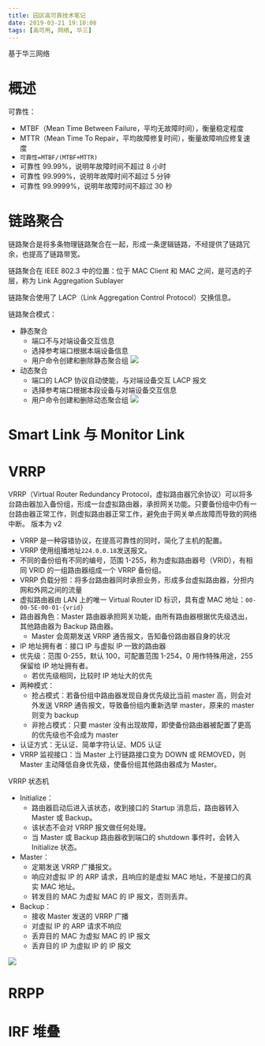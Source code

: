 ```yaml
---
title: 园区高可靠技术笔记
date: 2019-03-21 19:10:08
tags: [高可用, 网络, 华三]
---
```


基于华三网络

<!--more-->

# 概述

可靠性：

- MTBF（Mean Time Between Failure，平均无故障时间），衡量稳定程度
- MTTR（Mean Time To Repair，平均故障修复时间），衡量故障响应修复速度
- `可靠性=MTBF/(MTBF+MTTR)`
- 可靠性 99.99%，说明年故障时间不超过 8 小时
- 可靠性 99.999%，说明年故障时间不超过 5 分钟
- 可靠性 99.9999%，说明年故障时间不超过 30 秒

# 链路聚合

链路聚合是将多条物理链路聚合在一起，形成一条逻辑链路，不经提供了链路冗余，也提高了链路带宽。

链路聚合在 IEEE 802.3 中的位置：位于 MAC Client 和 MAC 之间，是可选的子层，称为 Link Aggregation Sublayer

链路聚合使用了 LACP（Link Aggregation Control Protocol）交换信息。

链路聚合模式：

- 静态聚合
  - 端口不与对端设备交互信息
  - 选择参考端口根据本端设备信息
  - 用户命令创建和删除静态聚合组
    ![](https://cdn.jsdelivr.net/gh/serchaofan/picBed/blog/202203120046620.png)
- 动态聚合
  - 端口的 LACP 协议自动使能，与对端设备交互 LACP 报文
  - 选择参考端口根据本段设备与对端设备交互信息
  - 用户命令创建和删除动态聚合组
    ![](https://cdn.jsdelivr.net/gh/serchaofan/picBed/blog/202203120046647.png)

# Smart Link 与 Monitor Link

# VRRP

VRRP（Virtual Router Redundancy Protocol，虚拟路由器冗余协议）可以将多台路由器加入备份组，形成一台虚拟路由器，承担网关功能。只要备份组中仍有一台路由器正常工作，则虚拟路由器正常工作，避免由于网关单点故障而导致的网络中断。
版本为 v2

- VRRP 是一种容错协议，在提高可靠性的同时，简化了主机的配置。
- VRRP 使用组播地址`224.0.0.18`发送报文。
- 不同的备份组有不同的编号，范围 1-255，称为虚拟路由器号（VRID），有相同 VRID 的一组路由器组成一个 VRRP 备份组。
- VRRP 负载分担：将多台路由器同时承担业务，形成多台虚拟路由器，分担内网和外网之间的流量
- 虚拟路由器由 LAN 上的唯一 Virtual Router ID 标识，具有虚 MAC 地址：`00-00-5E-00-01-{vrid}`
- 路由器角色：Master 路由器承担网关功能，由所有路由器根据优先级选出，其他路由器为 Backup 路由器。
  - Master 会周期发送 VRRP 通告报文，告知备份路由器自身的状况
- IP 地址拥有者：接口 IP 与虚拟 IP 一致的路由器
- 优先级：范围 0-255，默认 100，可配置范围 1-254，0 用作特殊用途，255 保留给 IP 地址拥有者。
  - 若优先级相同，比较时 IP 地址大的优先
- 两种模式：
  - 抢占模式：若备份组中路由器发现自身优先级比当前 master 高，则会对外发送 VRRP 通告报文，导致备份组内重新选举 master，原来的 master 则变为 backup
  - 非抢占模式：只要 master 没有出现故障，即使备份路由器被配置了更高的优先级也不会成为 master
- 认证方式：无认证、简单字符认证、MD5 认证
- VRRP 监视接口：当 Master 上行链路接口变为 DOWN 或 REMOVED，则 Master 主动降低自身优先级，使备份组其他路由器成为 Master。

VRRP 状态机

- Initialize：
  - 路由器启动后进入该状态，收到接口的 Startup 消息后，路由器转入 Master 或 Backup。
  - 该状态不会对 VRRP 报文做任何处理。
  - 当 Master 或 Backup 路由器收到端口的 shutdown 事件时，会转入 Initialize 状态。
- Master：
  - 定期发送 VRRP 广播报文。
  - 响应对虚拟 IP 的 ARP 请求，且响应的是虚拟 MAC 地址，不是接口的真实 MAC 地址。
  - 转发目的 MAC 为虚拟 MAC 的 IP 报文，否则丢弃。
- Backup：
  - 接收 Master 发送的 VRRP 广播
  - 对虚拟 IP 的 ARP 请求不响应
  - 丢弃目的 MAC 为虚拟 MAC 的 IP 报文
  - 丢弃目的 IP 为虚拟 IP 的 IP 报文

![](https://cdn.jsdelivr.net/gh/serchaofan/picBed/blog/202203120046009.png)

# RRPP

# IRF 堆叠
